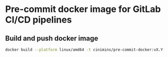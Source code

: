 # Pre-commit docker image for GitLab CI/CD pipelines

## Build and push docker image

```bash
docker build --platform linux/amd64 -t cinimins/pre-commit-docker:vX.Y.Z
```
